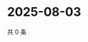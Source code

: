 # 2025-08-03

共 0 条

<!-- BEGIN ZHIHUQUESTIONS -->
<!-- 最后更新时间 Sun Aug 03 2025 17:12:06 GMT+0800 (China Standard Time) -->

<!-- END ZHIHUQUESTIONS -->
